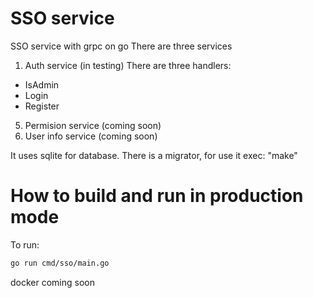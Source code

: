 # SSO service
SSO service with grpc on go
There are three services
1. Auth service (in testing)
  There are three handlers:
  * IsAdmin
  * Login
  * Register
5. Permision service (coming soon)
6. User info service (coming soon)

It uses sqlite for database. There is a migrator, for use it exec: "make"

# How to build and run in production mode
To run:
```sh
go run cmd/sso/main.go
```
docker coming soon
